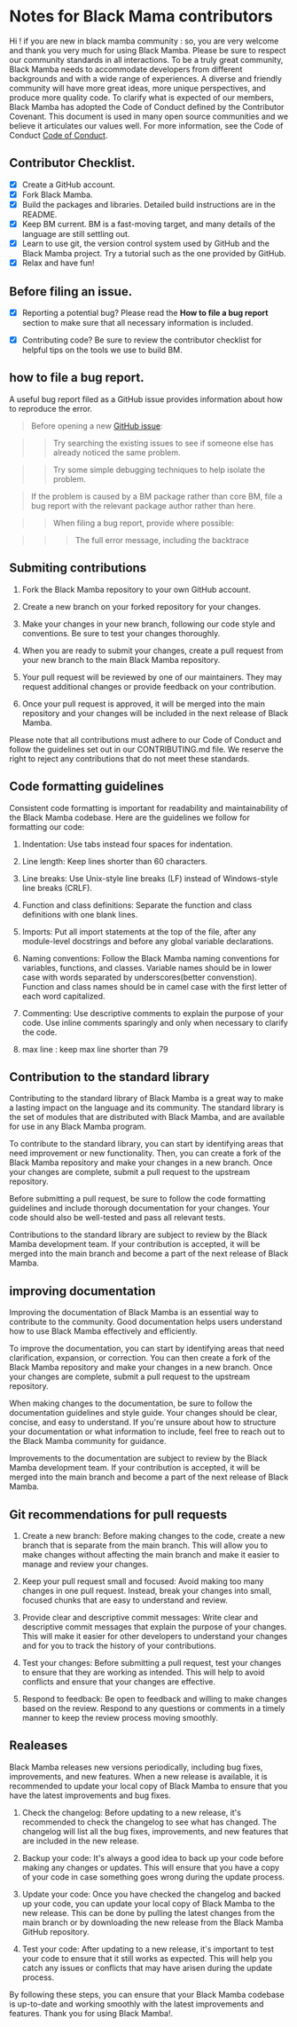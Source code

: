 # Notes for Black Mama contributors

Hi ! if you are new in black mamba community : so, you are very welcome and thank you very much for using Black Mamba. Please be sure to respect our community standards in all interactions.
To be a truly great community, Black Mamba needs to accommodate developers from different backgrounds and with a wide range of experiences. A diverse and friendly community will have more great ideas, more unique perspectives, and produce more quality code.
To clarify what is expected of our members, Black Mamba has adopted the Code of Conduct defined by the Contributor Covenant. This document is used in many open source communities and we believe it articulates our values well. For more information, see the Code of Conduct [Code of Conduct](https://github.com/amiehe-essomba/BlackMamba/blob/BlackMamba/CODE.md).

## Contributor Checklist.
- [x] Create a GitHub account.
- [x] Fork Black Mamba.
- [x] Build the packages and libraries. Detailed build instructions are in the README. 
- [x] Keep BM current. BM is a fast-moving target, and many details of the language are still settling out.
- [x] Learn to use git, the version control system used by GitHub and the Black Mamba project. Try a tutorial such as the one provided by GitHub.
- [x] Relax and have fun!

## Before filing an issue.
- [x] Reporting a potential bug? Please read the **How to file a bug report** section to make sure that all necessary information is included.
- [x] Contributing code? Be sure to review the contributor checklist for helpful tips on the tools we use to build BM.


## how to file a bug report.
A useful bug report filed as a GitHub issue provides information about how to reproduce the error.

> Before opening a new [GitHub issue](https://github.com/amiehe-essomba/BlackMamba/issues):

>> Try searching the existing issues to see if someone else has already noticed the same problem.

>> Try some simple debugging techniques to help isolate the problem.

> If the problem is caused by a BM package rather than core BM, file a bug report with the relevant package author rather than here.

>> When filing a bug report, provide where possible:

>>> The full error message, including the backtrace


## Submiting contributions 
1. Fork the Black Mamba repository to your own GitHub account.

2. Create a new branch on your forked repository for your changes.

3. Make your changes in your new branch, following our code style and conventions. Be sure to test your changes thoroughly.

4. When you are ready to submit your changes, create a pull request from your new branch to the main Black Mamba repository.

5. Your pull request will be reviewed by one of our maintainers. They may request additional changes or provide feedback on your contribution.

6. Once your pull request is approved, it will be merged into the main repository and your changes will be included in the next release of Black Mamba.

Please note that all contributions must adhere to our Code of Conduct and follow the guidelines set out in our CONTRIBUTING.md file. We reserve the right to reject any contributions that do not meet these standards.

## Code formatting guidelines
Consistent code formatting is important for readability and maintainability of the Black Mamba codebase. Here are the guidelines we follow for formatting our code:

1. Indentation: Use tabs instead four spaces for indentation.

2. Line length: Keep lines shorter than 60 characters.

3. Line breaks: Use Unix-style line breaks (LF) instead of Windows-style line breaks (CRLF).

4. Function and class definitions: Separate the function and class definitions with one blank lines.

5. Imports: Put all import statements at the top of the file, after any module-level docstrings and before any global variable declarations.

6. Naming conventions: Follow the Black Mamba naming conventions for variables, functions, and classes. Variable names should be in 
lower case with words separated by underscores(better convenstion). Function and class names should be in camel case with the first letter of each word capitalized.

7. Commenting: Use descriptive comments to explain the purpose of your code. Use inline comments sparingly and only when 
necessary to clarify the code.

8. max line : keep max line shorter than 79

## Contribution to the standard library
Contributing to the standard library of Black Mamba is a great way to make a lasting impact on the language 
and its community. The standard library is the set of modules that are distributed with Black Mamba, and are 
available for use in any Black Mamba program.

To contribute to the standard library, you can start by identifying areas that need improvement or new functionality. 
Then, you can create a fork of the Black Mamba repository and make your changes in a new branch. Once your changes are complete, 
submit a pull request to the upstream repository.

Before submitting a pull request, be sure to follow the code formatting guidelines and include thorough documentation for your 
changes. Your code should also be well-tested and pass all relevant tests.

Contributions to the standard library are subject to review by the Black Mamba development team. If your contribution is accepted, 
it will be merged into the main branch and become a part of the next release of Black Mamba.

## improving documentation
Improving the documentation of Black Mamba is an essential way to contribute to the 
community. Good documentation helps users understand how to use Black Mamba effectively and efficiently.

To improve the documentation, you can start by identifying areas that need clarification, expansion, or correction. You can 
then create a fork of the Black Mamba repository and make your changes in a new branch. Once your changes are complete, 
submit a pull request to the upstream repository.

When making changes to the documentation, be sure to follow the documentation guidelines and style guide. Your changes should be clear, 
concise, and easy to understand. If you're unsure about how to structure your documentation or what information to include, 
feel free to reach out to the Black Mamba community for guidance.

Improvements to the documentation are subject to review by the Black Mamba development team. If your contribution is accepted, 
it will be merged into the main branch and become a part of the next release of Black Mamba.

## Git recommendations for pull requests
1. Create a new branch: Before making changes to the code, create a new branch that is separate from the main branch. This will allow you to make changes without affecting the main branch and make it easier to manage and review your changes.

2. Keep your pull request small and focused: Avoid making too many changes in one pull request. Instead, break your changes into small, focused chunks that are easy to understand and review.

3. Provide clear and descriptive commit messages: Write clear and descriptive commit messages that explain the purpose of your changes. This will make it easier for other developers to understand your changes and for you to track the history of your contributions.

4. Test your changes: Before submitting a pull request, test your changes to ensure that they are working as intended. This will help to avoid conflicts and ensure that your changes are effective.

5. Respond to feedback: Be open to feedback and willing to make changes based on the review. Respond to any questions or comments in a timely manner to keep the review process moving smoothly.

## Realeases
Black Mamba releases new versions periodically, including bug fixes, improvements, and new features. When a new release is available, it is recommended to update your local copy of Black Mamba to ensure that you have the latest improvements and bug fixes.

1. Check the changelog: Before updating to a new release, it's recommended to check the changelog to see what has changed. The changelog will list all the bug fixes, improvements, and new features that are included in the new release.

2. Backup your code: It's always a good idea to back up your code before making any changes or updates. This will ensure that you have a copy of your code in case something goes wrong during the update process.

3. Update your code: Once you have checked the changelog and backed up your code, you can update your local copy of Black Mamba to the new release. This can be done by pulling the latest changes from the main branch or by downloading the new release from the Black Mamba GitHub repository.

4. Test your code: After updating to a new release, it's important to test your code to ensure that it still works as expected. This will help you catch any issues or conflicts that may have arisen during the update process.

By following these steps, you can ensure that your Black Mamba codebase is up-to-date and working smoothly with the latest improvements and features. Thank you for using Black Mamba!.
